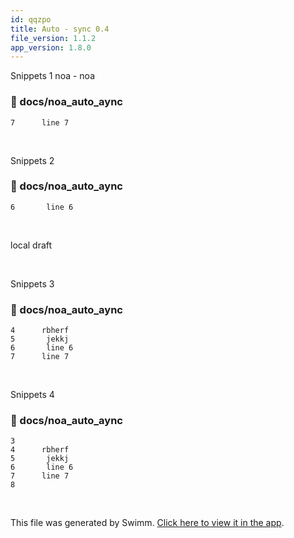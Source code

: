 ```yaml
---
id: qqzpo
title: Auto - sync 0.4
file_version: 1.1.2
app_version: 1.8.0
---
```


Snippets 1 noa - noa
<!-- NOTE-swimm-snippet: the lines below link your snippet to Swimm -->
### 📄 docs/noa_auto_aync
```
7      line 7
```

<br/>

Snippets 2
<!-- NOTE-swimm-snippet: the lines below link your snippet to Swimm -->
### 📄 docs/noa_auto_aync
```
6       line 6
```

<br/>

local draft

<br/>

Snippets 3
<!-- NOTE-swimm-snippet: the lines below link your snippet to Swimm -->
### 📄 docs/noa_auto_aync
```
4      rbherf
5       jekkj
6       line 6
7      line 7
```

<br/>

Snippets 4
<!-- NOTE-swimm-snippet: the lines below link your snippet to Swimm -->
### 📄 docs/noa_auto_aync
```
3      
4      rbherf
5       jekkj
6       line 6
7      line 7
8      
```

<br/>

This file was generated by Swimm. [Click here to view it in the app](http://localhost:5000/repos/Z2l0aHViJTNBJTNBTm9hUmVwbyUzQSUzQU5vYW96ZXI=/docs/qqzpo).
